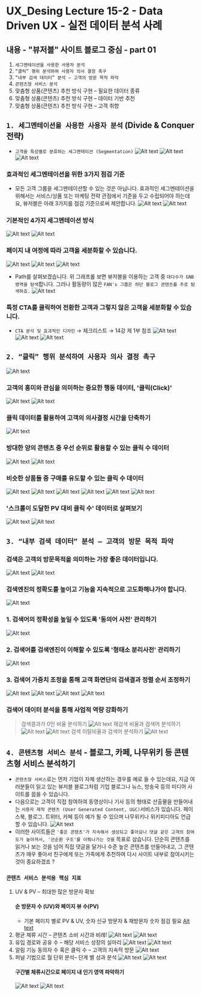 # UX_Desing Lecture 15-2 - Data Driven UX - 실전 데이터 분석 사례

## 내용 - "뷰저블" 사이트 블로그 중심 - part 01
1. `세그멘테이션을 사용한 사용자 분석`
2. `“클릭” 행위 분석하여 사용자 의사 결정 촉구`
3. `“내부 검색 데이터” 분석 – 고객의 방문 목적 파악`
4. `콘텐츠형 서비스 분석`
5. 맞춤형 상품(콘텐츠) 추천 방식 구현 – 필요한 데이터 종류
6. 맞춤형 상품(콘텐츠) 추천 방식 구현 – 데이터 기반 추천
7. 맞춤형 상품(콘텐츠) 추천 방식 구현 – 고객 취향

##  `1. 세그멘테이션을 사용한 사용자 분석` (Divide & Conquer 전략)
- `고객을 특성별로 분류하는 세그멘테이션 (Segmentation)`
![Alt text](image.png)
![Alt text](image-1.png)
![Alt text](image-2.png)
### 효과적인 세그멘테이션을 위한 3가지 점검 기준
- 모든 고객 그룹을 세그멘테이션할 수 있는 것은 아닙니다. 효과적인 세그멘테이션을 위해서는 서비스/상품 또는 마케팅 전략 관점에서 기준을 두고 수립되어야 하는데요, 뷰저블은 아래 3가지를 점검 기준으로써 제안합니다.
![Alt text](image-3.png)
![Alt text](image-4.png)
### 기본적인 4가지 세그멘테이션 방식
![Alt text](image-5.png)
![Alt text](image-6.png)
### 페이지 내 여정에 따라 고객을 세분화할 수 있습니다.
![Alt text](image-7.png)
![Alt text](image-8.png)
![Alt text](image-9.png)
- Path를 살펴보겠습니다. 위 그래프롤 보면 뷰저블을 이용하는 고객 중 `대다수가 GNB 영역을 탐색`합니다. 그러나 활동량이 많은 `FAN's 그룹은 하단 블로그 콘텐츠를 주로 탐색하죠.`
![Alt text](image-10.png)
### 특정 CTA를 클릭하여 전환한 고객과 그렇지 않은 고객을 세분화할 수 있습니다.
- `CTA 분석 및 효과적인 디자인` &rarr; 체크리스트 &rarr; 14강 제 1부 참조
![Alt text](image-11.png)
![Alt text](image-12.png)
![Alt text](image-13.png)

## `2. “클릭” 행위 분석하여 사용자 의사 결정 촉구`
![Alt text](image-14.png)
### 고객의 흥미와 관심을 의미하는 중요한 행동 데이터, '클릭(Click)'
![Alt text](image-15.png)
![Alt text](image-16.png)
### 클릭 데이터를 활용하여 고객의 의사결정 시간을 단축하기
![Alt text](image-17.png)
### 방대한 양의 콘텐츠 중 우선 순위로 활용할 수 있는 클릭 수 데이터
![Alt text](image-18.png)
![Alt text](image-19.png)
### 비슷한 상품들 중 구매를 유도할 수 있는 클릭 수 데이터
![Alt text](image-20.png)
![Alt text](image-21.png)
![Alt text](image-22.png)
![Alt text](image-23.png)
![Alt text](image-24.png)
![Alt text](image-25.png)
### '스크롤이 도달한 PV 대비 클릭 수' 데이터로 살펴보기
![Alt text](image-26.png)
![Alt text](image-27.png)


## `3. “내부 검색 데이터” 분석 – 고객의 방문 목적 파악`
### 검색은 고객의 방문목적을 의미하는 가장 좋은 데이터입니다.
![Alt text](image-28.png)
![Alt text](image-29.png)
### 검색엔진의 정확도를 높이고 기능을 지속적으로 고도화해나가야 합니다.
![Alt text](image-30.png)
### 1. 검색어의 정확성을 높일 수 있도록 '동의어 사전' 관리하기
![Alt text](image-31.png)
### 2. 검색어를 검색엔진이 이해할 수 있도록 '형태소 분리사전' 관리하기
![Alt text](image-32.png)
### 3. 검색어 가중치 조정을 통해 고객 화면단의 검색결과 정렬 순서 조정하기
![Alt text](image-33.png)
![Alt text](image-34.png)
![Alt text](image-35.png)
![Alt text](image-36.png)
### 검색어 데이터 분석을 통해 사업적 역량 강화하기
>검색결과가 0인 비율 분석하기
![Alt text](image-37.png)
>재검색 비율과 검색어 분석하기
![Alt text](image-38.png)
![Alt text](image-39.png)
>검색 이탈비율과 검색어 분석하기
![Alt text](image-40.png)

## `4. 콘텐츠형 서비스 분석` - 블로그, 카페, 나무위키 등 콘텐츠형 서비스 분석하기
- `콘텐츠형 서비스`로는 먼저 기업이 자체 생산하는 경우를 예로 들 수 있는데요, 지금 여러분들이 읽고 있는 뷰저블 블로그처럼 기업 블로그나 뉴스, 방송국 등의 미디어 사이트를 꼽을 수 있습니다.
- 다음으로는 고객이 직접 참여하여 동영상이나 기사 등의 형태로 산출물을 만들어내는 `사용자 제작 콘텐츠 (User Generated Content, UGC)`서비스가 있습니다. 페이스북, 블로그. 트위터, 카페 등이 예가 될 수 있으며 나무위키나 위키피디아도 언급할 수 있습니다.
![Alt text](image-41.png)
- 이러한 사이트들은 `'좋은 콘텐츠'가 지속해서 생성되고 좋아요나 댓글 같은 고객의 참여도가 높아져서, '선순환 구조'를 이뤄나가는 것을` 목표로 삼습니다. 단순히 콘텐츠를 읽거나 보는 것을 넘어 직접 댓글을 달거나 수준 높은 콘텐츠를 만들어내고, 그 콘텐츠가 매우 좋아서 친구에게 또는 가족에게 추천하여 다시 사이트 내부로 참여시키는 것이 중요하겠죠 ?

### `콘텐츠 서비스 분석용 핵심 지표`
1. UV & PV – 최대한 많은 방문자 확보
    #### 순 방문자 수 (UV)와 페이지 뷰 수(PV)
    - 기본 페이지 별로 PV & UV,  숫자 신규 방문자 & 재방문자 숫자 점검 필요
    [Alt text](image-42.png)
2. 평균 체류 시간 – 콘텐츠 소비 시간과 비례!
    ![Alt text](image-43.png)
    ![Alt text](image-44.png)
3. 유입 경로와 공유 수 – 해당 서비스 성장의 실마리
    ![Alt text](image-45.png)
    ![Alt text](image-46.png)
4. 알림 기능 동의자 수 혹은 클릭 수 – 고객의 지속적 방문
    ![Alt text](image-47.png)
5. 퍼널 기법으로 월 단위 분석– 단계 별 성과 분석
    ![Alt text](image-48.png)
    ![Alt text](image-49.png)
    #### 구간별 체류시간으로 페이지 내 인기 영역 파악하기
    ![Alt text](image-50.png)
    ![Alt text](image-51.png)